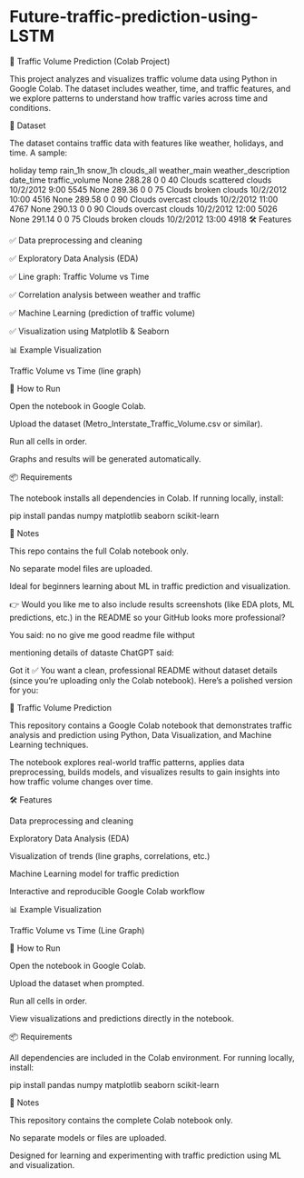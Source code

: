 # Future-traffic-prediction-using-LSTM

🚦 Traffic Volume Prediction (Colab Project)

This project analyzes and visualizes traffic volume data using Python in Google Colab. The dataset includes weather, time, and traffic features, and we explore patterns to understand how traffic varies across time and conditions.

📂 Dataset

The dataset contains traffic data with features like weather, holidays, and time.
A sample:

holiday	temp	rain_1h	snow_1h	clouds_all	weather_main	weather_description	date_time	traffic_volume
None	288.28	0	0	40	Clouds	scattered clouds	10/2/2012 9:00	5545
None	289.36	0	0	75	Clouds	broken clouds	10/2/2012 10:00	4516
None	289.58	0	0	90	Clouds	overcast clouds	10/2/2012 11:00	4767
None	290.13	0	0	90	Clouds	overcast clouds	10/2/2012 12:00	5026
None	291.14	0	0	75	Clouds	broken clouds	10/2/2012 13:00	4918
🛠️ Features

✅ Data preprocessing and cleaning

✅ Exploratory Data Analysis (EDA)

✅ Line graph: Traffic Volume vs Time

✅ Correlation analysis between weather and traffic

✅ Machine Learning (prediction of traffic volume)

✅ Visualization using Matplotlib & Seaborn

📊 Example Visualization

Traffic Volume vs Time (line graph)

🚀 How to Run

Open the notebook in Google Colab.

Upload the dataset (Metro_Interstate_Traffic_Volume.csv or similar).

Run all cells in order.

Graphs and results will be generated automatically.

📦 Requirements

The notebook installs all dependencies in Colab. If running locally, install:

pip install pandas numpy matplotlib seaborn scikit-learn

📌 Notes

This repo contains the full Colab notebook only.

No separate model files are uploaded.

Ideal for beginners learning about ML in traffic prediction and visualization.

👉 Would you like me to also include results screenshots (like EDA plots, ML predictions, etc.) in the README so your GitHub looks more professional?

You said:
no no give me good readme file withput 

mentioning details of dataste
ChatGPT said:

Got it ✅ You want a clean, professional README without dataset details (since you’re uploading only the Colab notebook). Here’s a polished version for you:

🚦 Traffic Volume Prediction

This repository contains a Google Colab notebook that demonstrates traffic analysis and prediction using Python, Data Visualization, and Machine Learning techniques.

The notebook explores real-world traffic patterns, applies data preprocessing, builds models, and visualizes results to gain insights into how traffic volume changes over time.

🛠️ Features

Data preprocessing and cleaning

Exploratory Data Analysis (EDA)

Visualization of trends (line graphs, correlations, etc.)

Machine Learning model for traffic prediction

Interactive and reproducible Google Colab workflow

📊 Example Visualization

Traffic Volume vs Time (Line Graph)

🚀 How to Run

Open the notebook in Google Colab.

Upload the dataset when prompted.

Run all cells in order.

View visualizations and predictions directly in the notebook.

📦 Requirements

All dependencies are included in the Colab environment.
For running locally, install:

pip install pandas numpy matplotlib seaborn scikit-learn

📌 Notes

This repository contains the complete Colab notebook only.

No separate models or files are uploaded.

Designed for learning and experimenting with traffic prediction using ML and visualization.
